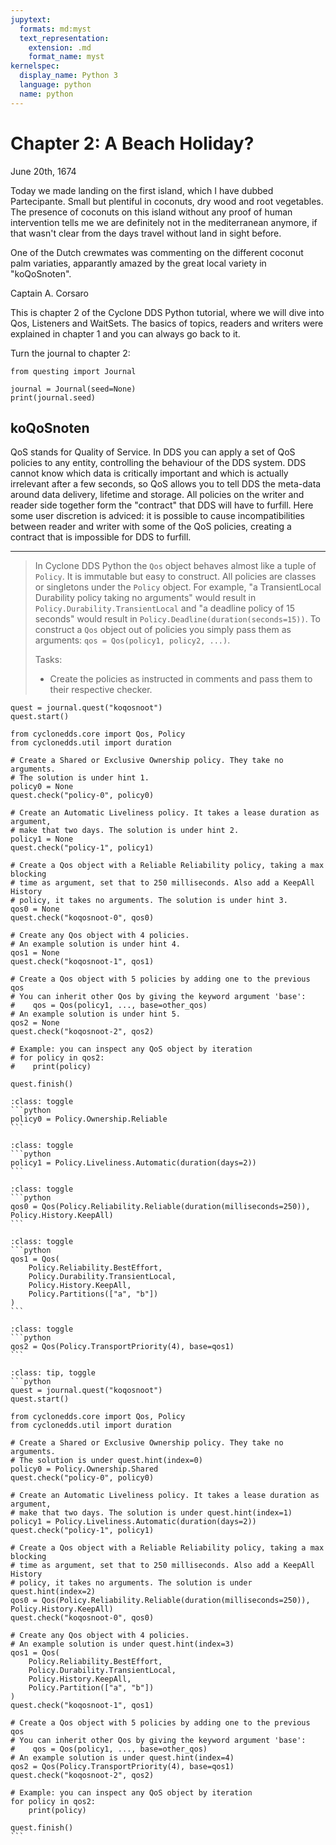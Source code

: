 ```yaml
---
jupytext:
  formats: md:myst
  text_representation:
    extension: .md
    format_name: myst
kernelspec:
  display_name: Python 3
  language: python
  name: python
---
```


# Chapter 2: A Beach Holiday?

<div class="journal">
    <div class="date">June 20th, 1674</div>
    <p>Today we made landing on the first island, which I have dubbed Partecipante. Small but plentiful in coconuts, dry wood and root vegetables. The presence of coconuts on this island without any proof of human intervention tells me we are definitely not in the mediterranean anymore, if that wasn't clear from the days travel without land in sight before.</p>
    <p>One of the Dutch crewmates was commenting on the different coconut palm variaties, apparantly amazed by the great local variety in "koQoSnoten".</p>
    <div class="signature">Captain A. Corsaro</div>
</div>

This is chapter 2 of the Cyclone DDS Python tutorial, where we will dive into Qos, Listeners and WaitSets. The basics of topics, readers and writers were explained in chapter 1 and you can always go back to it.

Turn the journal to chapter 2:

```{code-cell} python
from questing import Journal

journal = Journal(seed=None)
print(journal.seed)
```

## koQoSnoten

QoS stands for Quality of Service. In DDS you can apply a set of QoS policies to any entity, controlling the behaviour of the DDS system. DDS cannot know which data is critically important and which is actually irrelevant after a few seconds, so QoS allows you to tell DDS the meta-data around data delivery, lifetime and storage. All policies on the writer and reader side together form the "contract" that DDS will have to furfill. Here some user discretion is adviced: it is possible to cause incompatibilities between reader and writer with some of the QoS policies, creating a contract that is impossible for DDS to furfill.

<hr>

> In Cyclone DDS Python the `Qos` object behaves almost like a tuple of `Policy`.
> It is immutable but easy to construct. All policies are classes or singletons under the `Policy` object.
> For example, "a TransientLocal Durability policy taking no arguments" would result in `Policy.Durability.TransientLocal` and
> "a deadline policy of 15 seconds" would result in `Policy.Deadline(duration(seconds=15))`. To construct a `Qos` object
> out of policies you simply pass them as arguments: `qos = Qos(policy1, policy2, ...)`.
>
> Tasks:
>  * Create the policies as instructed in comments and pass them to their respective checker.

```{code-cell} python
quest = journal.quest("koqosnoot")
quest.start()

from cyclonedds.core import Qos, Policy
from cyclonedds.util import duration

# Create a Shared or Exclusive Ownership policy. They take no arguments.
# The solution is under hint 1.
policy0 = None
quest.check("policy-0", policy0)

# Create an Automatic Liveliness policy. It takes a lease duration as argument,
# make that two days. The solution is under hint 2.
policy1 = None
quest.check("policy-1", policy1)

# Create a Qos object with a Reliable Reliability policy, taking a max blocking
# time as argument, set that to 250 milliseconds. Also add a KeepAll History
# policy, it takes no arguments. The solution is under hint 3.
qos0 = None
quest.check("koqosnoot-0", qos0)

# Create any Qos object with 4 policies.
# An example solution is under hint 4.
qos1 = None
quest.check("koqosnoot-1", qos1)

# Create a Qos object with 5 policies by adding one to the previous qos
# You can inherit other Qos by giving the keyword argument 'base':
#    qos = Qos(policy1, ..., base=other_qos)
# An example solution is under hint 5.
qos2 = None
quest.check("koqosnoot-2", qos2)

# Example: you can inspect any QoS object by iteration
# for policy in qos2:
#    print(policy)

quest.finish()
```


````{admonition} Click to show hint 1.
:class: toggle
```python
policy0 = Policy.Ownership.Reliable
```
````

````{admonition} Click to show hint 2.
:class: toggle
```python
policy1 = Policy.Liveliness.Automatic(duration(days=2))
```
````

````{admonition} Click to show hint 3.
:class: toggle
```python
qos0 = Qos(Policy.Reliability.Reliable(duration(milliseconds=250)), Policy.History.KeepAll)
```
````

````{admonition} Click to show hint 4.
:class: toggle
```python
qos1 = Qos(
    Policy.Reliability.BestEffort,
    Policy.Durability.TransientLocal,
    Policy.History.KeepAll,
    Policy.Partitions(["a", "b"])
)
```
````

````{admonition} Click to show hint 5.
:class: toggle
```python
qos2 = Qos(Policy.TransportPriority(4), base=qos1)
```
````

````{admonition} Click to show the solution.
:class: tip, toggle
```python
quest = journal.quest("koqosnoot")
quest.start()

from cyclonedds.core import Qos, Policy
from cyclonedds.util import duration

# Create a Shared or Exclusive Ownership policy. They take no arguments.
# The solution is under quest.hint(index=0)
policy0 = Policy.Ownership.Shared
quest.check("policy-0", policy0)

# Create an Automatic Liveliness policy. It takes a lease duration as argument,
# make that two days. The solution is under quest.hint(index=1)
policy1 = Policy.Liveliness.Automatic(duration(days=2))
quest.check("policy-1", policy1)

# Create a Qos object with a Reliable Reliability policy, taking a max blocking
# time as argument, set that to 250 milliseconds. Also add a KeepAll History
# policy, it takes no arguments. The solution is under quest.hint(index=2)
qos0 = Qos(Policy.Reliability.Reliable(duration(milliseconds=250)), Policy.History.KeepAll)
quest.check("koqosnoot-0", qos0)

# Create any Qos object with 4 policies.
# An example solution is under quest.hint(index=3)
qos1 = Qos(
    Policy.Reliability.BestEffort,
    Policy.Durability.TransientLocal,
    Policy.History.KeepAll,
    Policy.Partition(["a", "b"])
)
quest.check("koqosnoot-1", qos1)

# Create a Qos object with 5 policies by adding one to the previous qos
# You can inherit other Qos by giving the keyword argument 'base':
#    qos = Qos(policy1, ..., base=other_qos)
# An example solution is under quest.hint(index=4)
qos2 = Qos(Policy.TransportPriority(4), base=qos1)
quest.check("koqosnoot-2", qos2)

# Example: you can inspect any QoS object by iteration
for policy in qos2:
    print(policy)

quest.finish()
```
````
